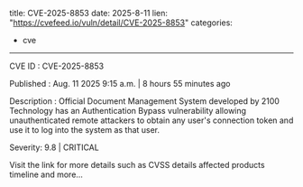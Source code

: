  
title: CVE-2025-8853
date: 2025-8-11
lien: "https://cvefeed.io/vuln/detail/CVE-2025-8853"
categories:
  - cve
---

CVE ID : CVE-2025-8853

Published :  Aug. 11
2025
9:15 a.m. | 8 hours
55 minutes ago

Description : Official Document Management System developed by 2100 Technology has an Authentication Bypass vulnerability
allowing unauthenticated remote attackers to obtain any user's connection token and use it to log into the system as that user.

Severity: 9.8 | CRITICAL

Visit the link for more details
such as CVSS details
affected products
timeline
and more...
